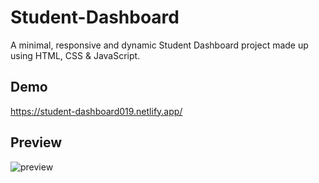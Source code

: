 
# Student-Dashboard

A minimal, responsive and dynamic Student Dashboard project made up using HTML, CSS & JavaScript.


## Demo

https://student-dashboard019.netlify.app/

## Preview

![preview](https://github.com/Reddi0019/Student-Dashboard/assets/144756187/95c7a9e1-03af-43a7-b710-13a79de429c0)


